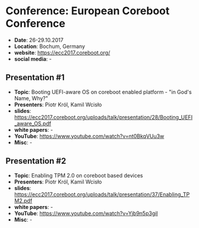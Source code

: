 # Conference: European Coreboot Conference

* **Date**: 26-29.10.2017
* **Location**: Bochum, Germany
* **website**: https://ecc2017.coreboot.org/
* **social media**: -

## Presentation #1

* **Topic**: Booting UEFI-aware OS on coreboot enabled platform - "in God's
  Name, Why?"
* **Presenters**: Piotr Król, Kamil Wcisło
* **slides**: https://ecc2017.coreboot.org/uploads/talk/presentation/28/Booting_UEFI_aware_OS.pdf
* **white papers**: -
* **YouTube**: https://www.youtube.com/watch?v=nt0BkqVUu3w
* **Misc**: -

## Presentation #2

* **Topic**: Enabling TPM 2.0 on coreboot based devices
* **Presenters**: Piotr Król, Kamil Wcisło
* **slides**: https://ecc2017.coreboot.org/uploads/talk/presentation/37/Enabling_TPM2.pdf
* **white papers**: -
* **YouTube**: https://www.youtube.com/watch?v=Yjb9n5p3giI
* **Misc**: -
